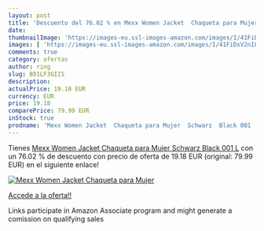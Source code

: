 ```yaml
---
layout: post
title: 'Descuento del 76.02 % en Mexx Women Jacket  Chaqueta para Mujer  '
date: 
thumbnailImage: 'https://images-eu.ssl-images-amazon.com/images/I/41FiDsV2nIL._SL200_.jpg'
images: [ 'https://images-eu.ssl-images-amazon.com/images/I/41FiDsV2nIL._SL200_.jpg' ]
comments: true
category: ofertas
author: ring
slug: B01LF3GIIS
description:
actualPrice: 19.18 EUR
currency: EUR
price: 19.18
comparePrice: 79.99 EUR
inStock: true
prodname: 'Mexx Women Jacket  Chaqueta para Mujer  Schwarz  Black 001  L'
---
```


Tienes [Mexx Women Jacket  Chaqueta para Mujer  Schwarz  Black 001  L](https://www.amazon.es/dp/B01LF3GIIS/?tag=tolees-21) con un 76.02 % de descuento con precio de oferta de 19.18 EUR (original: 79.99 EUR) en el siguiente enlace!

[![Mexx Women Jacket  Chaqueta para Mujer  ](https://images-eu.ssl-images-amazon.com/images/I/41FiDsV2nIL._SL200_.jpg)](https://www.amazon.es/dp/B01LF3GIIS/?tag=tolees-21)

[Accede a la oferta!!](https://www.amazon.es/dp/B01LF3GIIS/?tag=tolees-21)

Links participate in Amazon Associate program and might generate a comission on qualifying sales


